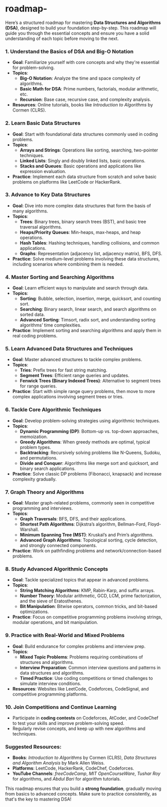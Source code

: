 # roadmap-
Here’s a structured roadmap for mastering **Data Structures and Algorithms (DSA)**, designed to build your foundation step-by-step. This roadmap will guide you through the essential concepts and ensure you have a solid understanding of each topic before moving to the next.

### 1. **Understand the Basics of DSA and Big-O Notation**
   - **Goal**: Familiarize yourself with core concepts and why they're essential for problem-solving.
   - **Topics**:
     - **Big-O Notation**: Analyze the time and space complexity of algorithms.
     - **Basic Math for DSA**: Prime numbers, factorials, modular arithmetic, etc.
     - **Recursion**: Base case, recursive case, and complexity analysis.
   - **Resources**: Online tutorials, books like *Introduction to Algorithms* by Cormen (CLRS).

### 2. **Learn Basic Data Structures**
   - **Goal**: Start with foundational data structures commonly used in coding problems.
   - **Topics**:
     - **Arrays and Strings**: Operations like sorting, searching, two-pointer techniques.
     - **Linked Lists**: Singly and doubly linked lists, basic operations.
     - **Stacks and Queues**: Basic operations and applications like expression evaluation.
   - **Practice**: Implement each data structure from scratch and solve basic problems on platforms like LeetCode or HackerRank.

### 3. **Advance to Key Data Structures**
   - **Goal**: Dive into more complex data structures that form the basis of many algorithms.
   - **Topics**:
     - **Trees**: Binary trees, binary search trees (BST), and basic tree traversal algorithms.
     - **Heaps/Priority Queues**: Min-heaps, max-heaps, and heap operations.
     - **Hash Tables**: Hashing techniques, handling collisions, and common applications.
     - **Graphs**: Representation (adjacency list, adjacency matrix), BFS, DFS.
   - **Practice**: Solve medium-level problems involving these data structures, including scenarios where combining them is needed.

### 4. **Master Sorting and Searching Algorithms**
   - **Goal**: Learn efficient ways to manipulate and search through data.
   - **Topics**:
     - **Sorting**: Bubble, selection, insertion, merge, quicksort, and counting sort.
     - **Searching**: Binary search, linear search, and search algorithms on sorted data.
     - **Advanced Sorting**: Timsort, radix sort, and understanding sorting algorithms’ time complexities.
   - **Practice**: Implement sorting and searching algorithms and apply them in real coding problems.

### 5. **Learn Advanced Data Structures and Techniques**
   - **Goal**: Master advanced structures to tackle complex problems.
   - **Topics**:
     - **Tries**: Prefix trees for fast string matching.
     - **Segment Trees**: Efficient range queries and updates.
     - **Fenwick Trees (Binary Indexed Trees)**: Alternative to segment trees for range queries.
   - **Practice**: Start with simple range query problems, then move to more complex applications involving segment trees or tries.

### 6. **Tackle Core Algorithmic Techniques**
   - **Goal**: Develop problem-solving strategies using algorithmic techniques.
   - **Topics**:
     - **Dynamic Programming (DP)**: Bottom-up vs. top-down approaches, memoization.
     - **Greedy Algorithms**: When greedy methods are optimal, typical problem types.
     - **Backtracking**: Recursively solving problems like N-Queens, Sudoku, and permutations.
     - **Divide and Conquer**: Algorithms like merge sort and quicksort, and binary search applications.
   - **Practice**: Solve classic DP problems (Fibonacci, knapsack) and increase complexity gradually.

### 7. **Graph Theory and Algorithms**
   - **Goal**: Master graph-related problems, commonly seen in competitive programming and interviews.
   - **Topics**:
     - **Graph Traversals**: BFS, DFS, and their applications.
     - **Shortest Path Algorithms**: Dijkstra’s algorithm, Bellman-Ford, Floyd-Warshall.
     - **Minimum Spanning Tree (MST)**: Kruskal’s and Prim’s algorithms.
     - **Advanced Graph Algorithms**: Topological sorting, cycle detection, and strongly connected components.
   - **Practice**: Work on pathfinding problems and network/connection-based problems.

### 8. **Study Advanced Algorithmic Concepts**
   - **Goal**: Tackle specialized topics that appear in advanced problems.
   - **Topics**:
     - **String Matching Algorithms**: KMP, Rabin-Karp, and suffix arrays.
     - **Number Theory**: Modular arithmetic, GCD, LCM, prime factorization, and the sieve of Eratosthenes.
     - **Bit Manipulation**: Bitwise operators, common tricks, and bit-based optimizations.
   - **Practice**: Focus on competitive programming problems involving strings, modular operations, and bit manipulation.

### 9. **Practice with Real-World and Mixed Problems**
   - **Goal**: Build endurance for complex problems and interview prep.
   - **Topics**:
     - **Mixed Topic Problems**: Problems requiring combinations of structures and algorithms.
     - **Interview Preparation**: Common interview questions and patterns in data structures and algorithms.
     - **Timed Practice**: Use coding competitions or timed challenges to simulate interview conditions.
   - **Resources**: Websites like LeetCode, Codeforces, CodeSignal, and competitive programming platforms.

### 10. **Join Competitions and Continue Learning**
   - Participate in **coding contests** on Codeforces, AtCoder, and CodeChef to test your skills and improve problem-solving speed.
   - Regularly revise concepts, and keep up with new algorithms and techniques.

### Suggested Resources:
   - **Books**: *Introduction to Algorithms* by Cormen (CLRS), *Data Structures and Algorithm Analysis* by Mark Allen Weiss.
   - **Platforms**: LeetCode, HackerRank, CodeChef, Codeforces.
   - **YouTube Channels**: *freeCodeCamp*, *MIT OpenCourseWare*, *Tushar Roy* for algorithms, and *Abdul Bari* for algorithm tutorials.

This roadmap ensures that you build a **strong foundation**, gradually moving from basics to advanced concepts. Make sure to practice consistently, as that's the key to mastering DSA!
